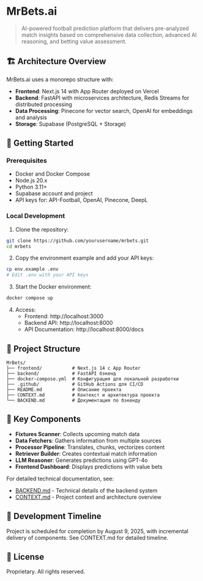 # MrBets.ai

> AI-powered football prediction platform that delivers pre-analyzed match insights based on comprehensive data collection, advanced AI reasoning, and betting value assessment.

## 🏗️ Architecture Overview

MrBets.ai uses a monorepo structure with:
- **Frontend**: Next.js 14 with App Router deployed on Vercel
- **Backend**: FastAPI with microservices architecture, Redis Streams for distributed processing
- **Data Processing**: Pinecone for vector search, OpenAI for embeddings and analysis
- **Storage**: Supabase (PostgreSQL + Storage)

## 🚀 Getting Started

### Prerequisites

- Docker and Docker Compose
- Node.js 20.x
- Python 3.11+
- Supabase account and project
- API keys for: API-Football, OpenAI, Pinecone, DeepL

### Local Development

1. Clone the repository:
```bash
git clone https://github.com/yourusername/mrbets.git
cd mrbets
```

2. Copy the environment example and add your API keys:
```bash
cp env.example .env
# Edit .env with your API keys
```

3. Start the Docker environment:
```bash
docker compose up
```

4. Access:
   - Frontend: http://localhost:3000
   - Backend API: http://localhost:8000
   - API Documentation: http://localhost:8000/docs

## 📁 Project Structure

```
MrBets/
├── frontend/           # Next.js 14 с App Router
├── backend/            # FastAPI бэкенд
├── docker-compose.yml  # Конфигурация для локальной разработки
├── .github/            # GitHub Actions для CI/CD
├── README.md           # Описание проекта
├── CONTEXT.md          # Контекст и архитектура проекта
└── BACKEND.md          # Документация по бэкенду
```

## 🧩 Key Components

- **Fixtures Scanner**: Collects upcoming match data
- **Data Fetchers**: Gathers information from multiple sources
- **Processor Pipeline**: Translates, chunks, vectorizes content
- **Retriever Builder**: Creates contextual match information
- **LLM Reasoner**: Generates predictions using GPT-4o
- **Frontend Dashboard**: Displays predictions with value bets

For detailed technical documentation, see:
- [BACKEND.md](./BACKEND.md) - Technical details of the backend system
- [CONTEXT.md](./CONTEXT.md) - Project context and architecture overview

## 📅 Development Timeline

Project is scheduled for completion by August 9, 2025, with incremental delivery of components. See CONTEXT.md for detailed timeline.

## 📝 License

Proprietary. All rights reserved. 